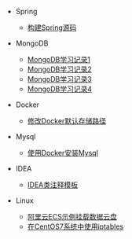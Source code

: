 * Spring
	* [构建Spring源码](/Spring/1.build-spring-source) 

* MongoDB
	* [MongoDB学习记录1](/MongoDB/mongo-note1)
	* [MongoDB学习记录2](/MongoDB/mongo-note2)
	* [MongoDB学习记录3](/MongoDB/mongo-note3)
	* [MongoDB学习记录4](/MongoDB/mongo-note4)

* Docker
	* [修改Docker默认存储路径](/Docker/1.modify-store-path) 

* Mysql
  * [使用Docker安装Mysql](/Mysql/install)

* IDEA
  * [IDEA类注释模板](/IDEA/Code-template)

* Linux
  * [阿里云ECS示例挂载数据云盘](/Linux/mount_vdb)
  * [在CentOS7系统中使用iptables](/Linux/firewall)
